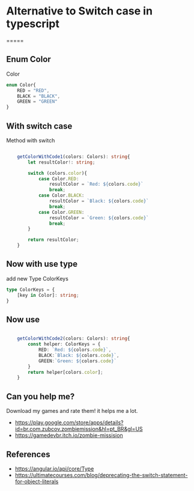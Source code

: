 # Alternative to Switch case in typescript  
=====

Enum Color
-------------
Color
```typescript
enum Color{
    RED = "RED",
    BLACK = "BLACK",
    GREEN = "GREEN"
}

```

With switch case
-------------
Method with switch
```typescript

    getColorWithCode1(colors: Colors): string{
        let resultColor!: string;

        switch (colors.color){
            case Color.RED:
                resultColor = `Red: ${colors.code}`
                break;
            case Color.BLACK:
                resultColor = `Black: ${colors.code}`
                break;
            case Color.GREEN:
                resultColor = `Green: ${colors.code}`
                break;
        }

        return resultColor;
    }

```


Now with use type
-------------
add new Type ColorKeys

```typescript
type ColorKeys = {
    [key in Color]: string;
}
```


Now use
-------------

```typescript

    getColorWithCode2(colors: Colors): string{
        const helper: ColorKeys = {
            RED: `Red: ${colors.code}`,
            BLACK:`Black: ${colors.code}`,
            GREEN:`Green: ${colors.code}`
        }
        return helper[colors.color];
    }
```







Can you help me?
--------------
Download my games and rate them! it helps me a lot.
* https://play.google.com/store/apps/details?id=br.com.zubcov.zombiemission&hl=pt_BR&gl=US
* https://gamedevbr.itch.io/zombie-missision

References
-------------
* https://angular.io/api/core/Type
* https://ultimatecourses.com/blog/deprecating-the-switch-statement-for-object-literals